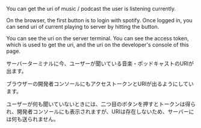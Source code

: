 You can get the uri of music / podcast the user is listening currently.

On the browser, the first button is to login with spotify.
Once logged in, you can send uri of current playing to server by hitting the button.

You can see the uri on the server terminal.
You can see the access token, which is used to get the uri, and the uri on the developer's console of this page.

サーバーターミナルに今、ユーザーが聞いている音楽・ポッドキャストのURIが出ます。

ブラウザーの開発者コンソールにもアクセストークンとURIが出るようにしています。

ユーザーが何も聞いていないときには、二つ目のボタンを押すとトークンは得られ、開発者コンソールにも表示されますが、URIは存在しないため、サーバーには何も送られません。
